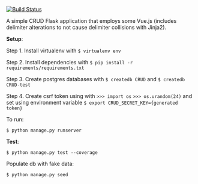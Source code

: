 [![Build Status](https://travis-ci.org/mdublin/Flask-VueJS-CRUD-template.svg?branch=master)](https://travis-ci.org/mdublin/Flask-VueJS-CRUD-template)

A simple CRUD Flask application that employs some Vue.js (includes delimiter alterations to not cause delimiter collisions with Jinja2).

**Setup**:

Step 1. Install virtualenv with `$ virtualenv env`

Step 2. Install dependencies with `$ pip install -r requirements/requirements.txt`

Step 3. Create postgres databases with `$ createdb CRUD` and `$ createdb CRUD-test`

Step 4. Create csrf token using with `>>> import os` `>>> os.urandom(24)` and set using environment variable `$ export CRUD_SECRET_KEY={generated token}`


To run:

`$ python manage.py runserver`

**Test**:

`$ python manage.py test --coverage`

Populate db with fake data:

`$ python manage.py seed`



